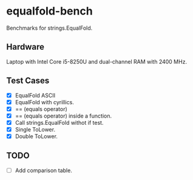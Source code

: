 # equalfold-bench

 Benchmarks for strings.EqualFold.

## Hardware

Laptop with Intel Core i5-8250U and dual-channel RAM with 2400 MHz.

## Test Cases

- [x] EqualFold ASCII
- [x] EqualFold with cyrillics.
- [x] == (equals operator)
- [x] == (equals operator) inside a function.
- [x] Call strings.EqualFold withot if test.
- [x] Single ToLower.
- [x] Double ToLower.

## TODO

- [ ] Add comparison table.

